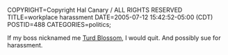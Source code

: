 COPYRIGHT=Copyright Hal Canary / ALL RIGHTS RESERVED
TITLE=workplace harassment
DATE=2005-07-12 15:42:52-05:00 (CDT)
POSTID=488
CATEGORIES=politics;

If my boss nicknamed me [Turd Blossom](https://www.google.com/search?q=Turd+Blossom), I would quit. And possibly sue for harassment.
